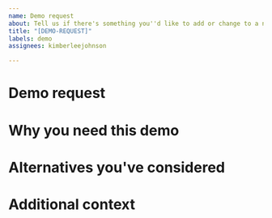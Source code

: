 ```yaml
---
name: Demo request
about: Tell us if there's something you''d like to add or change to a new demo, or if there's a new demo you''d like us to add.
title: "[DEMO-REQUEST]"
labels: demo
assignees: kimberleejohnson

---
```


# Demo request 

<!--- Tell us about the demo you're requesting --> 

# Why you need this demo 

<!--- Please give us a bit more information about how this demo will help you.  --> 

# Alternatives you've considered

<!--- Have you looked into alternatives because we don't yet have the demo you need? If so, please tell us!  --> 

# Additional context 
<!--- Please share anything else that you think we should know.  -->
